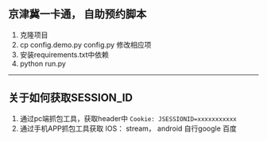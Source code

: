 ## 京津冀一卡通， 自助预约脚本

1. 克隆项目
2. cp config.demo.py config.py 修改相应项
3. 安装requirements.txt中依赖
4. python run.py

---

## 关于如何获取SESSION_ID
1. 通过pc端抓包工具，获取header中 ```Cookie: JSESSIONID=xxxxxxxxxxx```
2. 通过手机APP抓包工具获取 IOS： stream， android 自行google 百度